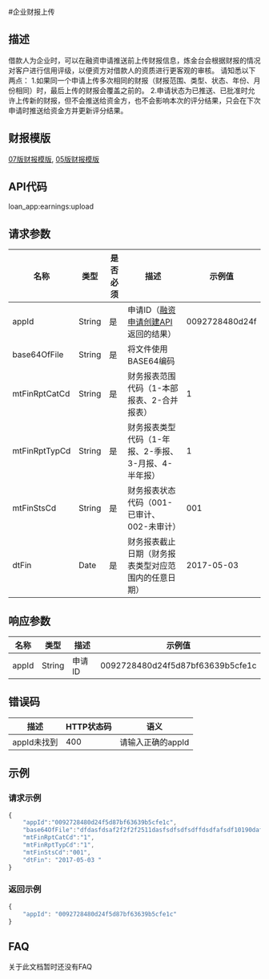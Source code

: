 #企业财报上传
## 描述
借款人为企业时，可以在融资申请推送前上传财报信息，炼金台会根据财报的情况对客户进行信用评级，以便资方对借款人的资质进行更客观的审核。
请知悉以下两点：
1.如果同一个申请上传多次相同的财报（财报范围、类型、状态、年份、月份相同）时，最后上传的财报会覆盖之前的。
2.申请状态为已推送、已批准时允许上传新的财报，但不会推送给资金方，也不会影响本次的评分结果，只会在下次申请时推送给资金方并更新评分结果。
## 财报模版
<a href="https://dcms.lianjintai.com/static/downloads/finance/%E7%B3%BB%E7%BB%9F07%E7%89%88%E4%BC%81%E4%B8%9A%E8%B4%A2%E5%8A%A1%E6%8A%A5%E8%A1%A8.xlsx" target="_blank">07版财报模版</a>,
<a href="https://dcms.lianjintai.com/static/downloads/finance/%E7%B3%BB%E7%BB%9F05%E7%89%88%E4%BC%81%E4%B8%9A%E8%B4%A2%E5%8A%A1%E6%8A%A5%E8%A1%A8.xlsx" target="_blank">05版财报模版</a>

## API代码
loan\_app:earnings:upload 

## 请求参数
| 名称 | 类型 | 是否必须 | 描述 | 示例值 |
| --- | --- | --- | --- | --- |
| appId | String | 是 | 申请ID（[融资申请创建API](20_app_push.md)返回的结果） | 0092728480d24f |
| base64OfFile | String | 是 | 将文件使用BASE64编码 | |
| mtFinRptCatCd | String | 是 | 财务报表范围代码（1-本部报表、2-合并报表） | 1 |
| mtFinRptTypCd | String | 是 | 财务报表类型代码（1-年报、2-季报、3-月报、4-半年报） | 1 |
| mtFinStsCd | String | 是 | 财务报表状态代码（001-已审计、002-未审计） | 001 |
| dtFin | Date | 是 | 财务报表截止日期（财务报表类型对应范围内的任意日期） | 2017-05-03 |

## 响应参数
| 名称 | 类型 | 描述 |示例值 |
| --- | --- | --- | --- |
| appId | String | 申请ID | 0092728480d24f5d87bf63639b5cfe1c |

## 错误码
| 描述 | HTTP状态码 | 语义 |
| --- | --- | --- | 
| appId未找到 | 400 | 请输入正确的appId |

## 示例
### 请求示例
```javascript
{
    "appId":"0092728480d24f5d87bf63639b5cfe1c",
	"base64OfFile":"dfdasfdsaf2f2f2f2511dasfsdfsdfsdffdsdfafsdf10190dafffb4863168ec04==",
	"mtFinRptCatCd":"1",
	"mtFinRptTypCd":"1",
	"mtFinStsCd":"001",
	"dtFin": "2017-05-03 "
}
```
### 返回示例
```javascript
{
    "appId": "0092728480d24f5d87bf63639b5cfe1c"
}
```
## FAQ
关于此文档暂时还没有FAQ